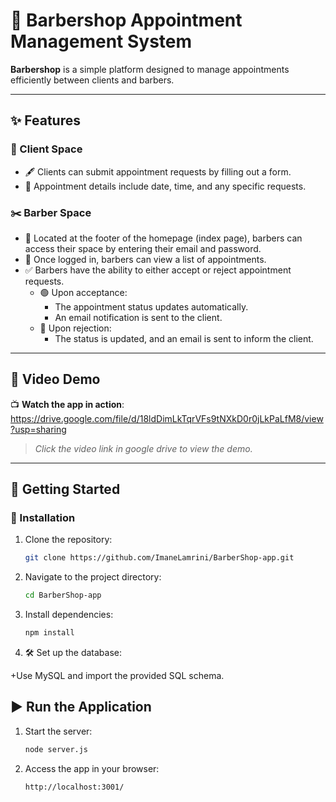 # 💈 Barbershop Appointment Management System

**Barbershop** is a simple platform designed to manage appointments efficiently between clients and barbers.

---

## ✨ Features

### 👤 Client Space
- 🖋️ Clients can submit appointment requests by filling out a form.
- 📅 Appointment details include date, time, and any specific requests.

### ✂️ Barber Space
- 🔑 Located at the footer of the homepage (index page), barbers can access their space by entering their email and password.
- 📜 Once logged in, barbers can view a list of appointments.
- ✅ Barbers have the ability to either accept or reject appointment requests.
  - 🟢 Upon acceptance:
    - The appointment status updates automatically.
    - An email notification is sent to the client.
  - 🔴 Upon rejection:
    - The status is updated, and an email is sent to inform the client.

---

## 🎥 Video Demo
📺 **Watch the app in action**:  
https://drive.google.com/file/d/18ldDimLkTqrVFs9tNXkD0r0jLkPaLfM8/view?usp=sharing
> *Click the video link in google drive  to view the demo.*
---

## 🚀 Getting Started

### 📂 Installation
1. Clone the repository:
   ```bash
   git clone https://github.com/ImaneLamrini/BarberShop-app.git
2. Navigate to the project directory:
   ```bash
   cd BarberShop-app
3. Install dependencies:
   ```bash
   npm install
4. 🛠️ Set up the database:
   
+Use MySQL and import the provided SQL schema.

## ▶️ Run the Application

1. Start the server:
   ```bash
   node server.js
2. Access the app in your browser:
   ```bash
   http://localhost:3001/




